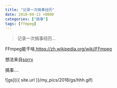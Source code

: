 ```yaml
---
title: "记录一次搞事经历"
date: 2018-04-13 +0800
categories: ["搞事"]
tags: [ffmpeg]
---
```


> 记录一次搞事经历...


<!-- more -->

FFmpeg能干啥,<a href="https://zh.wikipedia.org/wiki/FFmpeg">https://zh.wikipedia.org/wiki/FFmpeg</a>

想法来自<a href="https://github.com/xtyxtyx/sorry">sorry</a>

搞事....

![gs]({{ site.url }}/my_pics/2018/gs/hhh.gif)